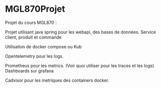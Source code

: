 # MGL870Projet

Projet du cours MGL870 :

Projet utilisant java spring pour les webapi, des bases de données.
Service client, produit et commande

Utilisation de docker compose ou Kub

Opentelemetry pour les logs.

Prometheus pour les metrics.
(Voir quoi utiliser pour les traces et les logs)
Dashboards sur grafana

Cadvisor pour les metriques des containers docker.

